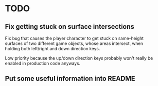 # TODO

## Fix getting stuck on surface intersections

Fix bug that causes the player character to get stuck on
same-height surfaces of two different game objects, whose
areas intersect, when holding both left/right and down
direction keys.

Low priority because the up/down direction keys probably
won't really be enabled in production code anyways.

## Put some useful information into README
